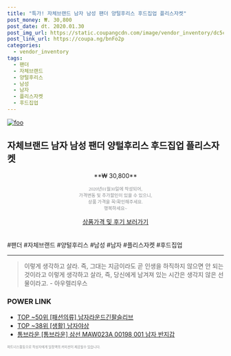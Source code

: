 ```yaml
--- 
title: "특가! 자체브랜드 남자 남성 팬더 양털후리스 후드집업 플리스자켓" 
post_money: ₩. 30,800 
post_date: dt. 2020.01.30 
post_img_url: https://static.coupangcdn.com/image/vendor_inventory/dc5c/bdc10fa6ed86689dbe1935fad13c795c0bf8c95f44c9ee7b14fb1bf923fa.jpg 
post_link_url: https://coupa.ng/bnFo2p 
categories: 
  - vendor_inventory 
tags: 
  - 팬더 
  - 자체브랜드 
  - 양털후리스 
  - 남성 
  - 남자 
  - 플리스자켓 
  - 후드집업 
--- 
```

[![foo](https://static.coupangcdn.com/image/vendor_inventory/dc5c/bdc10fa6ed86689dbe1935fad13c795c0bf8c95f44c9ee7b14fb1bf923fa.jpg)](https://coupa.ng/bnFo2p) 

## 자체브랜드 남자 남성 팬더 양털후리스 후드집업 플리스자켓 
<p style="text-align: center;">**₩ 30,800**</p> 
<p style="text-align: center;"><span style="color: #898c8f; font-family: Georgia,Times,serif; font-size: 0.75em;">2020년01월30일에 작성되어, <br>가격변동 및 추가할인이 있을 수 있으니,<br> 상품 가격을 꼭!확인해주세요.<br>행복하세요~</span> 
</p>	 
<div markdown="0" style="text-align: center;"><a href="https://coupa.ng/bnFo2p" class="btn btn--success">상품가격 및 후기 보러가기</a></div> 
<br><br> 
  #팬더 #자체브랜드 #양털후리스 #남성 #남자 #플리스자켓 #후드집업 
<hr> 

> 이렇게 생각하고 살라. 즉, 그대는 지금이라도 곧 인생을 하직하지 않으면 안 되는 것이라고 이렇게 생각하고 살라, 즉, 당신에게 남겨져 있는 시간은 생각지 않은 선물이라고. - 아우렐리우스 


### POWER LINK

* <a href="https://blog.naver.com/fasyy4321/221783867136" target="_blank"> TOP ~50위 [패션의류] 남자라운드긴팔슬리브</a>
* <a href="https://blog.naver.com/fasyy4321/221778030070" target="_blank"> TOP ~38위 [생활] 남자야상</a>
* <a href="https://blog.naver.com/fasyy4321/221786066631" target="_blank">톰브라운 [톰브라운] 삼선 MAW023A 00198 001 남자 반지갑</a>

<span style="color: #898c8f; font-family: Georgia,Times,serif; font-size: 0.55em;">파트너스활동으로 작성자에게 일정액의 커미션이 제공될수 있습니다.</span> 
